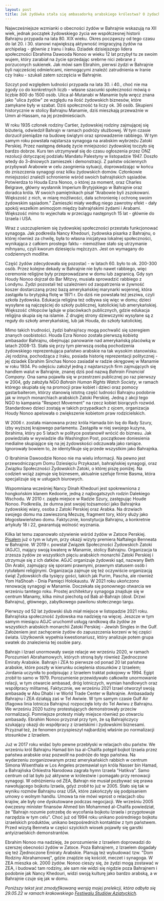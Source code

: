 ```yaml
---
layout: post
title: Jak żydówka stała się ambasadorką arabskiego królestwa? O żydach w Bahrajnie
---
```


Najwcześniejsze wzmianki o obecności żydów w Bahrajnie wskazują na XII wiek, jednak początek żydowskiego życia we współczesnej historii Bahrajnu przypada na lata 80. XIX wieku. Okres począwszy od tego czasu do lat 20. i 30.  stanowi największą aktywność imigracyjną żydów na archipelag - głównie z Iranu i Iraku. Dziadek dzisiejszego lidera społeczności Ebrahima Dawooda Nonoo w wieku 12 lat przybył tu ze swoim wujem, który zarabiał na życie sprzedając srebrne nici zebrane z porzuconych sukienek. Jak mówi sam Ebrahim, pierwsi żydzi w Bahrajnie byli najcześciej odmieńcami, niemogącymi znaleźć zatrudnienia w Iranie czy Iraku - szukali zatem szczęścia w Bahrajnie. 

Szczyt pod względem ludności przypada na lata 30. i 40., choć nie ma zgody co do konkretnych liczb - własne szacunki społeczności mówią o liczbie 800 do 1500 osób. Ulica al-Mutanabi w Manamie była wręcz znana jako "ulica żydów" ze względu na ilość żydowskich biznesów, które zamykane były w szabat. Dziś społeczność ta liczy ok. 36 osób. Skupieni historycznie w stolicy Bahrajnu Manamie, dziś mieszkają przeważnie w Umm al-Hassam, na jej przedmieściach. 

W roku 1935 członek rodziny Cartier, żydowskiej rodziny zajmującej się biżuterią, odwiedził Bahrajn w ramach podróży służbowej. W tym czasie dorzucił pieniądze na budowę świątyni oraz sprowadzenie rabbiego. W tym samym roku powstała najstarsza synagoga na arabskim wybrzeżu Zatoki Perskiej. Przez następną dekadę życie mniejszości żydowskiej toczyło się bardzo dobrze. Kurs ten utrzymywał się do czasu ogłoszenia przez ONZ rezolucji dotyczącej podziału Mandatu Palestyny w listopadzie 1947. Doszło wtedy do 3-dniowych zamieszek i demonstracji. Z państw ościennych przybywali Arabowie w celu zaognienia sytuacji, doprowadzając w końcu do zniszczenia synagogi oraz kilku żydowskich domów. Członkowie mniejszości znaleźli schronienie wśród swoich bahrajńskich sąsiadów. Potwierdza to Houda Ezra Nonoo, o której za moment, oraz Charles Belgrave, główny wysłannik Imperium Brytyjskiego w Bahrajnie oraz doradca króla. W swoich pamiętnikach pisał "Arabowie byli zszokowani. Większość z nich, w miarę możliwości, dała schronienię i ochronę swoim żydowskim sąsiadom." Zamieszki miały według niego zawrotny efekt - dały spokój wszelkim animozjom między bahrajńskimi żydami i Arabami. Większość mimo to wyjechała w przeciągu następnych 15 lat - głównie do Izraela i USA. 

Wraz z uszczupleniem się żydowskiej społeczności przestała funkcjonować synagoga. Jak podkreśla Nancy Khedouri, żydowska pisarka z Bahrajnu, o której również za chwilę, była to własna inicjatywa lokalnej społeczności, wynikająca z całkiem prostego faktu - niemożliwe stało się utrzymanie mihnyanu, czyli kworum dziesięciu mężczyzn. Jest on wymagany do codziennych modlitw. 

Część żydów zdecydowała się pozostać - w latach 60. było to ok. 200-300 osób. Przez kolejne dekady w Bahrajnie nie było nawet rabbiego, więc ceremonie religijne były przeprowadzane w domu lub zagranicą. Gdy syn Houdy Nonoo dojrzał do Bar Mitzvy, musiała sprowadzić rabbiego z Londynu. Żydzi pozostali też uzależnieni od zaopatrzenia w żywność koszer dostarczaną przez bazą amerykańskiej marynarki wojennej, która zastąpiła tu brytyjską flotę w 1971 r.  Do dziś nie powstała też jesziwa, czyli szkoła żydowska. Edukacja religijna też odbywa się więc w domu; dzieci wysyłane są najczęściej do szkoły publicznej, katolickiej lub amerykańskiej. Większość chłopców ląduje w placówkach publicznych, gdzie edukacja religijna skupia się na islamie. Z drugiej strony dziewczynki wysyłane są z reguły do szkoły amerykańskiej, lub jak Houda, do szkoły katolickiej.

Mimo takich trudności, żydzi bahrajńscy mogą pochwalić się szeregiem znanych osobistości. Houda Ezra Nonoo została pierwszą *kobietą* ambasador Bahrajnu, obejmując panowanie nad amerykańską placówką w latach 2008-13. Stała się przy tym pierwszą osobą pochodzenia żydowskiego reprezentująca państwo arabskie na tak wysokim stanowisku. Jej rodzina, pochodząca z Iraku, posiada historię reprezentacji politycznej - jej dziadek Ebrahim Sinchas Nonoo zasiadał w radzie okręgowej w Manamie w roku 1934. Po odejściu założył jedną z najstarszych firm zajmujących się handlem walut w Bahrajnie, znanej dziś pod nazwą *Bahrain Financial Company*. Ona sama pojawiła się w przestrzeni publicznej po raz pierwszy w 2004, gdy założyła NGO *Bahrain Human Rights Watch Society*, w ramach którego skupiała się na promocji praw kobiet i dzieci oraz pomocy gastarbaiterom, którzy stanowią istotną część ludności Bahrajnu podobnie jak w innych monarchiach arabskich Zatoki Perskiej. Jedną z akcji tego NGO to kampania "Respect Movement" na rzecz kobiet biorących rozwód. Standardowo dzieci zostają w takich przypadkach z ojcem, organizacja Houdy Nonoo apelowała o zwiększenie kobietom praw rodzicielskich.

W 2006 r. została mianowana przez króla Hamada bin Isę do Rady Szury, izby wyższej krajowego parlamentu. Zastąpiła w niej swojego kuzyna, Ibrahima, który po 5 latach w polityce postanowił wrócić do biznesu. Jak powiedziała w wywiadzie dla Washington Post, początkowe doniesienia medialne skupiające się na jej żydowskości odczuwała jako raniące. Ignorowały bowiem to, że identyfikuje się przede wszystkim jako Bahrajnka. 

O Ibrahimie Dawoodzie Nonoo nie ma wielu informacji. Na pewno jest przewodniczącym Domu Dziesięciu Przykazań, bahrajńskiej synagogi, oraz Związku Społeczności Żydowskich Zatoki, o której piszę poniżej. Na codzień wciąż zajmuje się biznesem, aktualnie szefuje firmie Basma, która specjalizuje się w usługach biurowych.

Wspomniana wcześniej Nancy Dinah Khedouri jest spokrewniona z hongkońskim klanem Kedoorie, jedną z najbogatszych rodzin Dalekiego Wschodu. W 2010 r. zajęła miejsce w Radzie Szury, zastępując Houde Nonoo. Podkreśla, że dumna jest swojej tożsamości jako Bahrajnka żydowskiej wiary, osoba z Zatoki Perskiej oraz Arabka. Na drzwiach swojego domu ma zawieszoną Mezuzę, fragment tory, który służy jako błogosławieństwo domu. Faktycznie, konstytucja Bahrajnu, a konkretnie artykuły 18 i 22, gwarantują wolność wyznania. 

Kilka lat temu zapanowało ożywienie wśród żydów w Zatoce Perskiej. [Pisałem](https://abumarkey.github.io/arabizmy/bahrajn-izrael-bennett/) już o tym w lutym, przy okazji wizyty premiera Naftalego Benneata w Bahrajnie. W 2019 r. powstał Związek Społeczności Żydowskich Zatoki (AGJC), mający swoją kwaterę w Manamie, stolicy Bahrajnu. Organizacja ta zrzesza żydów ze wszystkich pięciu arabskich monarchii Zatoki Perskiej i utrzymuje się z ich datków. AGJC organizuje żydowski sąd, nazwany Beth Din Arabii, zajmujący się sporami prawnymi, prawnym statusem osób i rytułałami religijnymi. Organizacja zajmuje się też oczywiście organizacją świąt Żydowskich dla tysięcy gości, takich jak Purim, Pascha, ale również Yom HaShoah - Dnia Pamięci Holokaustu. W 2021 roku ukończono renowację synagogi w Manamie. Doczekała się ponownego otwarcia we wrześniu tamtego roku. Prostej architektury synagoga znajduje się w centrum Manamy, kilka minut piechotą od Bab al-Bahrajn (dosł. Drzwi Bahrajnu), głównego, zabytkowego pawilonu stołecznego targu. 

Pierwszy od 52 lat żydowski ślub miał miejsce w listopadzie 2021 roku. Bahrajńska społeczność żydowska ma nadzieję na więcej. Jeszcze w tym samym miesiącu AGJC uruchomił usługą randkową dla żydów ze wszystkich arabskich monarchii Zatoki Perskiej - Jewish Singles in the Gulf. Założeniem jest zachęcenie żydów do zapuszczenia korzeni w tej części świata. Użytkownik wypełnia kwestionariusz, który analizuje potem grupa swatek do znalezienia tej osobie pary. 

Bahrajn i Izrael unormowały swoje relacje we wrześniu 2020, w ramach Porozumień Abrahamowych, których stroną były również Zjednoczone Emiraty Arabskie. Bahrajn i ZEA to pierwsze od ponad 20 lat państwa arabskie, które poszły w kierunku ocieplenia stosunków z Izraelem; Jordania uczyniła to podpisując z Izraelem traktat pokojowy w 1994. Egipt zrobił to samo w 1979. Porozumienie przewidywało całkowite unormowanie relacji, w tym otwarcie ambasad, dróg lotniczych, wymian handlowych oraz współpracy militarnej. Faktycznie, we wrześniu 2021 Izrael otworzył swoją ambasadę w Abu Dhabi i w World Trade Center w Bahrajnie. Ambasadady Bahrajnu i ZEA działają zaś w Tel Awiwie. W tym samym czasie Gulf Air (flagowa linia lotnicza Bahrajnu) rozpoczęła loty do Tel Awiwu z Bahrajnu. We wrześniu 2020 tuziny protestujących demonstrowały przeciw normalizacji. Pomniejsze protesty miały miejsce również po otwarciu ambasady. Ebrahim Nonoo przyznał przy tym, że są Bahrajńczycy szukający okazji do współpracy z izraelskimi i żydowskimi biznesami. Przyznał też, że fenomen przyspieszył najbardziej właśnie po normalizacji stosunków z Izraelem. 

Już w 2017 roku widać było pewne przebłyski w relacjach obu państw. We wrześniu król Bahrajnu Hamad bin Isa al-Chalifa potępił bojkot Izraela przez państwa arabskie oraz pozwolił na podróże do tego państwa. Na wydarzeniu zorganizowanym przez amerykańskich rabbich w centrum Simona Wisenthala w Los Angeles przemawiał syn króla Nasser bin Hamad, a Bahrajńska Orkiestra Narodowa zagrała hymn Izraela "Hatikva". Samo centrum od lat było już aktywne w królestwie i pomagało przy renowacji synagogi. W odróżnieniu od ZEA, Bahrajn nie musiał pozbywać się prawa nawołującego bojkotu Izraela, gdyż zrobił to już w 2005. Stało się tak w wyniku rozmów Bahrajnu oraz USA, które zakończyły się podpisaniem umowy o wolnym handlu. Umowa ta nie mówi wprost o relacjach obu krajów, ale były one dyskutowane podczas negocjacji. We wrześniu 2005 ówczesny minister finansów Ahmed bin Mohammed al-Chalifa powiedział, że "Bahrajn rozumie potrzebę do wycofania bojkotu Izraela i przygotowuje narzędzia w tym celu". Choć już od 1994 roku unikano pośredniego bojkotu izraelskich produktów, unikano bezpośrednich kontaktów z tym państwem. Przed wizytą Benneta w części szyickich wiosek pojawiły się garstki antyizraelskich demonstrantów.

Ebrahim Nonoo ma nadzieję, że porozumienie z Izraelem doprowadzi do szerszej obecności żydów w Zatoce. Poza Bahrajnem, z Izraelem dogadały się też Zjednoczone Emiraty Arabskie. Planują też wybudować tzw. "Dom Rodziny Abrahamowej", gdzie znajdzie się kościół, meczet i synagoga. W ZEA mieszka ok. 2000 żydów. Nonoo cieszy się, że żydzi mogą zostawać w ZEA, i budować tam rodziny, ale sam nie widzi się nigdzie poza Bahrajnem i podobnie jak Nancy Khedouri, widzi swoją kulturę jako bardzo arabską, a w Bahrajnie czuje się jak w domu. 

*Poniższy tekst jest zmodyfikowaną wersją mojej prelekcji, która odbyła się 29.05.22 w ramach krakowskiego [Festiwalu Studiów Azjatyckich](https://fsa.uwu.ai/).*
